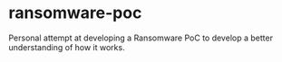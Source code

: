 # ransomware-poc
Personal attempt at developing a Ransomware PoC to develop a better understanding of how it works.
